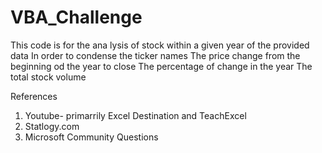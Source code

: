 # VBA_Challenge
This code is for the ana lysis of stock within a given year of the provided data
In order to condense the ticker names
The price change from the beginning od the year to close
The percentage of change in the year
The total stock volume 

References
1. Youtube- primarrily Excel Destination and TeachExcel
2. Statlogy.com
3. Microsoft Community Questions
